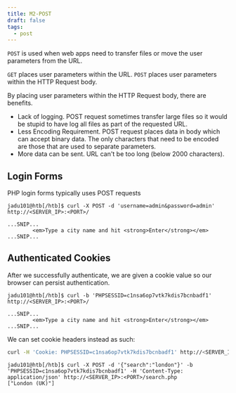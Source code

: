 ```yaml
---
title: M2-POST
draft: false
tags:
  - post
---
```

`POST` is used when web apps need to transfer files or move the user parameters from the URL.

`GET` places user parameters within the URL. `POST` places user parameters within the HTTP Request body.

By placing user parameters within the HTTP Request body, there are benefits.

- Lack of logging. POST request sometimes transfer large files so it would be stupid to have log all files as part of the requested URL.
- Less Encoding Requirement. POST request places data in body which can accept binary data. The only characters that need to be encoded are those that are used to separate parameters.
- More data can be sent. URL can't be too long (below 2000 characters).

## Login Forms

PHP login forms typically uses POST requests

```shell-session
jadu101@htb[/htb]$ curl -X POST -d 'username=admin&password=admin' http://<SERVER_IP>:<PORT>/

...SNIP...
        <em>Type a city name and hit <strong>Enter</strong></em>
...SNIP...
```

## Authenticated Cookies

After we successfully authenticate, we are given a cookie value so our browser can persist authentication.

```shell-session
jadu101@htb[/htb]$ curl -b 'PHPSESSID=c1nsa6op7vtk7kdis7bcnbadf1' http://<SERVER_IP>:<PORT>/

...SNIP...
        <em>Type a city name and hit <strong>Enter</strong></em>
...SNIP...
```

We can set cookie headers instead as such:

```bash
curl -H 'Cookie: PHPSESSID=c1nsa6op7vtk7kdis7bcnbadf1' http://<SERVER_IP>:<PORT>/
```

```shell-session
jadu101@htb[/htb]$ curl -X POST -d '{"search":"london"}' -b 'PHPSESSID=c1nsa6op7vtk7kdis7bcnbadf1' -H 'Content-Type: application/json' http://<SERVER_IP>:<PORT>/search.php
["London (UK)"]
```





